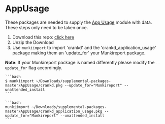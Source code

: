 # AppUsage

These packages are needed to supply the [App Usage](https://github.com/munkireport/munkireport-php/tree/master/app/modules/appusage/README.md) module with data. These steps only need to be taken once.

1. Download this repo: [click here](https://github.com/munkireport/supplemental-packages/archive/master.zip)
1. Unzip the Download
1. Use `munkiimport` to import 'crankd' and the 'crankd_application_usage' package making them an 'update_for' your Munkireport package.

  **Note**: If your Munkireport package is named differently please modify the `--update_for` flag accordingly.

    ```bash
    $ munkiimport ~/Downloads/supplemental-packages-master/AppUsage/crankd.pkg --update_for="Munkireport" --unattended_install
    ```

    ```bash
    munkiimport ~/Downloads/supplemental-packages-master/AppUsage/crankd_application_usage.pkg --update_for="Munkireport" --unattended_install
    ```
